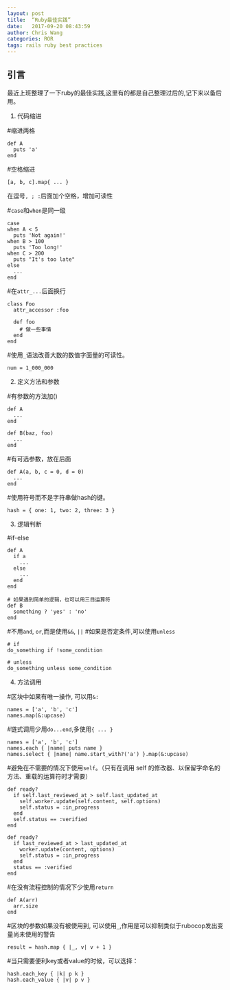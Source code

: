 ```yaml
---
layout: post
title:  “Ruby最佳实践”
date:   2017-09-20 08:43:59
author: Chris Wang
categories: ROR
tags: rails ruby best practices
---
```


## 引言
最近上班整理了一下ruby的最佳实践,这里有的都是自己整理过后的,记下来以备后用。

1. 代码缩进

#缩进两格
```
def A
  puts 'a'
end
```
#空格缩进
```
[a, b, c].map{ ... }
```
在逗号`, ; :`后面加个空格，增加可读性

#`case`和`when`是同一级
```
case
when A < 5
  puts 'Not again!'
when B > 100
  puts 'Too long!'
when C > 200
  puts "It's too late"
else
  ...
end
```

#在`attr_...`后面换行
```
class Foo
  attr_accessor :foo

  def foo
    # 做一些事情
  end
end
```
#使用`_`语法改善大数的数值字面量的可读性。
```
num = 1_000_000
```
2. 定义方法和参数

#有参数的方法加()
```
def A
  ...
end

def B(baz, foo)
  ...
end
```
#有可选参数，放在后面
```
def A(a, b, c = 0, d = 0)
  ...
end
```
#使用符号而不是字符串做hash的键。
```
hash = { one: 1, two: 2, three: 3 }
```

3. 逻辑判断

#if-else
```
def A
  if a
    ...
  else
    ...
  end
end

# 如果遇到简单的逻辑，也可以用三目运算符
def B
  something ? 'yes' : 'no'
end
```
#不用`and`, `or`,而是使用`&&`, `||`
#如果是否定条件,可以使用`unless`
```
# if
do_something if !some_condition

# unless
do_something unless some_condition
```

4. 方法调用

#区块中如果有唯一操作, 可以用`&:`
```
names = ['a', 'b', 'c']
names.map(&:upcase)
```
#链式调用少用`do...end`,多使用`{ ... }`
```
names = ['a', 'b', 'c']
names.each { |name| puts name }
names.select { |name| name.start_with?('a') }.map(&:upcase)
```
#避免在不需要的情况下使用`self`。（只有在调用 self 的修改器、以保留字命名的方法、重载的运算符时才需要）
```
def ready?
  if self.last_reviewed_at > self.last_updated_at
    self.worker.update(self.content, self.options)
    self.status = :in_progress
  end
  self.status == :verified
end

def ready?
  if last_reviewed_at > last_updated_at
    worker.update(content, options)
    self.status = :in_progress
  end
  status == :verified
end
```
#在没有流程控制的情况下少使用`return`
```
def A(arr)
  arr.size
end
```
#区块的参数如果没有被使用到, 可以使用`_`,作用是可以抑制类似于rubocop发出变量尚未使用的警告
```
result = hash.map { |_, v| v + 1 }
```
#当只需要便利key或者value的时候，可以选择：
```
hash.each_key { |k| p k }
hash.each_value { |v| p v }
```